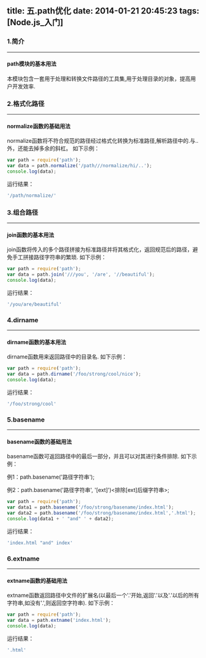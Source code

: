 title: 五.path优化
date: 2014-01-21 20:45:23
tags: [Node.js_入门]
---

### 1.简介
---
#### path模块的基本用法
本模块包含一套用于处理和转换文件路径的工具集,用于处理目录的对象，提高用户开发效率.

### 2.格式化路径
---
#### normalize函数的基础用法
normalize函数将不符合规范的路径经过格式化转换为标准路径,解析路径中的.与..外，还能去掉多余的斜杠。
如下示例：

```javascript
var path = require('path');  
var data = path.normalize('/path///normalize/hi/..');
console.log(data);
```
运行结果：
```javascript
'/path/normalize/'
```
### 3.组合路径
---
#### join函数的基本用法
join函数将传入的多个路径拼接为标准路径并将其格式化，返回规范后的路径，避免手工拼接路径字符串的繁琐. 如下示例：

```javascript
var path = require('path');
var data = path.join('///you', '/are', '//beautiful');
console.log(data);
```
运行结果：

```javascript
'/you/are/beautiful'
```

### 4.dirname
---
#### dirname函数的基本用法
dirname函数用来返回路径中的目录名. 如下示例：

```javascript
var path = require('path');
var data = path.dirname('/foo/strong/cool/nice'); 
console.log(data);
```
运行结果：

```javascript
'/foo/strong/cool'
```

### 5.basename
---
#### basename函数的基础用法
basename函数可返回路径中的最后一部分，并且可以对其进行条件排除. 如下示例：

例1：path.basename('路径字符串');

例2：path.basename('路径字符串', '[ext]')<排除[ext]后缀字符串>;
```javascript
var path = require('path');    
var data1 = path.basename('/foo/strong/basename/index.html');
var data2 = path.basename('/foo/strong/basename/index.html','.html');
console.log(data1 + ' "and" ' + data2);
```
运行结果：
```javascript
'index.html "and" index'
```

### 6.extname
---
#### extname函数的基础用法
extname函数返回路径中文件的扩展名(以最后一个'.'开始,返回'.'以及'.'以后的所有字符串,如没有'.',则返回空字符串). 如下示例：
```javascript
var path = require('path');
var data = path.extname('index.html');
console.log(data);
```
运行结果：
```javascript
'.html'
```
